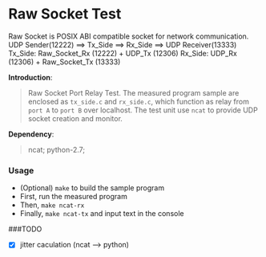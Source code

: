 # Raw Socket Test

Raw Socket is POSIX ABI compatible socket for network communication.
UDP Sender(12222) ==> Tx_Side ==> Rx_Side ==> UDP Receiver(13333)
Tx_Side: Raw_Socket_Rx (12222) + UDP_Tx (12306)
Rx_Side: UDP_Rx (12306) + Raw_Socket_Tx (13333)

**Introduction**:
> Raw Socket Port Relay Test. The measured program sample are enclosed
> as `tx_side.c` and `rx_side.c`, which function as relay from `port A`
> to `port B` over localhost.
> The test unit use `ncat` to provide UDP socket creation and monitor.

**Dependency**:
> ncat; python-2.7;

### Usage
* (Optional) `make` to build the sample program
* First, run the measured program
* Then, `make ncat-rx`
* Finally, `make ncat-tx` and input text in the console

###TODO
- [x] jitter caculation (ncat --> python)
